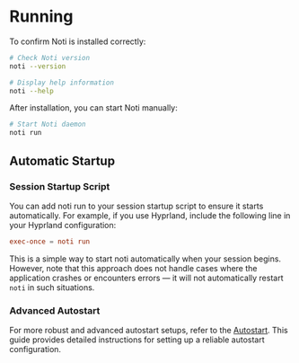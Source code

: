 # Running

To confirm Noti is installed correctly:

```bash
# Check Noti version
noti --version

# Display help information
noti --help
```

After installation, you can start Noti manually:

```bash
# Start Noti daemon
noti run
```

## Automatic Startup

### Session Startup Script

You can add noti run to your session startup script to ensure it starts automatically. For example, if you use Hyprland, include the following line in your Hyprland configuration:

```conf
exec-once = noti run
```

This is a simple way to start noti automatically when your session begins. However, note that this approach does not handle cases where the application crashes or encounters errors — it will not automatically restart `noti` in such situations.

### Advanced Autostart

For more robust and advanced autostart setups, refer to the [Autostart](../Autostart.md). This guide provides detailed instructions for setting up a reliable autostart configuration.
